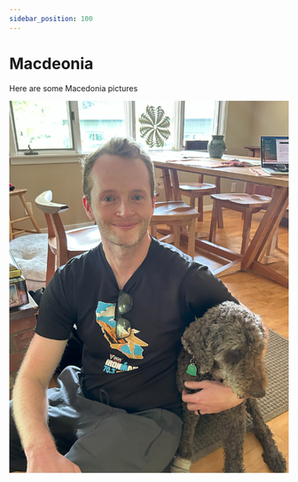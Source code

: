 ```yaml
---
sidebar_position: 100
---
```


# Macdeonia

Here are some Macedonia pictures

![hershey](./assets/Hershey.JPG)




